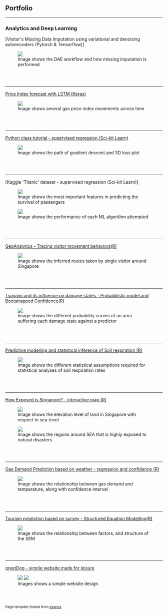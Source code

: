 ## Portfolio

---

### Analytics and Deep Learning 

[Visitor's Missing Data Imputation using variational and denoising autoencoders (Pytorch & Tensorflow)]

<figure>
  <img src="images/ranjit_DAE.png"/>
  <figcaption>Image shows the DAE workflow and how missing imputation is performed</figcaption>    
</figure>
<br>
<br>

---
[Price Index forecast with LSTM (Keras)](https://github.com/tchua004/Price-Index)

<figure>
  <img src="price_index_picture.png"/>
  <figcaption>Image shows several gas price index movements across time</figcaption>    
</figure>
<br>
<br>

---
[Python class tutorial - supervised regression (Sci-kit Learn)](https://github.com/tchua004/python_tutorial)


<figure>
  <img src="images/gradient_descent_plot.png"/>
  <figcaption>Image shows the path of gradient descent and 3D loss plot  </figcaption>    
</figure>
<br>
<br>

---
[Kaggle 'Titanic' dataset - supervised regression (Sci-kit Learn)]


<figure>
  <img src="images/titanic_1.png"/>
  <figcaption>Image shows the most important features in predicting the survival of passengers </figcaption>    
</figure>
<figure>
  <img src="images/titanic_2.png"/>
  <figcaption>Image shows the performance of each ML algorithm attempted </figcaption>    
</figure>
<br>
<br>

---
[GeoAnalytics - Tracing visitor movement behaviors(R)](https://github.com/tchua004/Geo-Analytics)

<figure>
  <img src="images/Geoanalytics_R.png"/>
  <figcaption>Image shows the inferred routes taken by single visitor around Singapore </figcaption>    
</figure>
<br>
<br>

---
[Tsunami and its influence on damage states - Probabilistic model and Bootstrapped Confidence(R)](https://github.com/tchua004/tsunami_predict_r_py)

<figure>
  <img src="images/tsunami_DS.jpeg"/>
  <figcaption>Image shows the different probability curves of an area suffering each damage state against a predictor </figcaption>    
</figure>
<br>
<br>

---
[Predictive modelling and statistical inference of Soil respiration (R)](https://github.com/tchua004/soil_respiration_r)

<figure>
  <img src="images/soil_res_plot.png"/>
  <figcaption>Image shows the different statistical assumptions required for statistical analyses of soil respiration rates </figcaption>    
</figure>
<br>
<br>

---
[How Exposed is Singapore? - interactive map (R)](https://github.com/tchua004/ureca_map_r)

<figure>
  <img src="images/singapore_ureca.png"/>
  <figcaption>Image shows the elevation level of land in Singapore with respect to sea-level </figcaption>    
</figure>
<figure>
  <img src="images/ureca.png"/>
  <figcaption>Image shows the regions around SEA that is highly exposed to natural disasters </figcaption>    
</figure>
<br>
<br>

---
[Gas Demand Prediction based on weather - regression and confidence (R)](https://github.com/tchua004/weather_prediction)

<figure>
  <img src="images/gas_demand.png"/>
  <figcaption>Image shows the relationship between gas demand and temperature, along with confidence interval </figcaption>    
</figure>
<br>
<br>

---
[Tourism prediction based on survey - Structured Equation Modelling(R)](https://github.com/tchua004/japan_tourist)

<figure>
  <img src="images/sem.png"/>
  <figcaption>Image shows the relationship between factors, and structure of the SEM </figcaption>    
</figure>
<br>
<br>

---
[greetDog - simple website made for leisure](https://github.com/tchua004/greetDog)

<figure>
  <img src="images/greetdog_home.png"/>
  <img src="images/greetdog_about.png"/>
  <figcaption>Images shows a simple website design </figcaption>    
</figure>
<br>
<br>

<p style="font-size:11px">Page template forked from <a href="https://github.com/evanca/quick-portfolio">evanca</a></p>
<!-- Remove above link if you don't want to attibute -->
